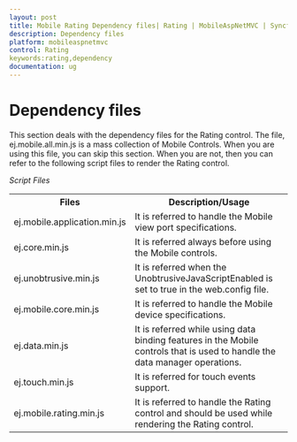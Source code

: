```yaml
---
layout: post
title: Mobile Rating Dependency files| Rating | MobileAspNetMVC | Syncfusion
description: Dependency files
platform: mobileaspnetmvc
control: Rating
keywords:rating,dependency
documentation: ug
---
```


# Dependency files

This section deals with the dependency files for the Rating control. The file, ej.mobile.all.min.js is a mass collection of Mobile Controls. When you are using this file, you can skip this section. When you are not, then you can refer to the following script files to render the Rating control.

_Script Files_

<table>
<tr>
<th>
Files</th><th>
Description/Usage</th></tr>
<tr>
<td>
ej.mobile.application.min.js</td><td>
It is referred to handle the Mobile view port specifications.</td></tr>
<tr>
<td>
ej.core.min.js</td><td>
It is referred always before using the Mobile controls.</td></tr>
<tr>
<td>
ej.unobtrusive.min.js</td><td>
It is referred when the UnobtrusiveJavaScriptEnabled is set to true in the web.config file.</td></tr>
<tr>
<td>
ej.mobile.core.min.js</td><td>
It is referred to handle the Mobile device specifications.</td></tr>
<tr>
<td>
ej.data.min.js</td><td>
It is referred while using data binding features in the Mobile controls that is used to handle the data manager operations.</td></tr>
<tr>
<td>
ej.touch.min.js</td><td>
It is referred for touch events support.</td></tr>
<tr>
<td>
ej.mobile.rating.min.js</td><td>
It is referred to handle the Rating control and should be used while rendering the Rating control.</td></tr>
</table>


